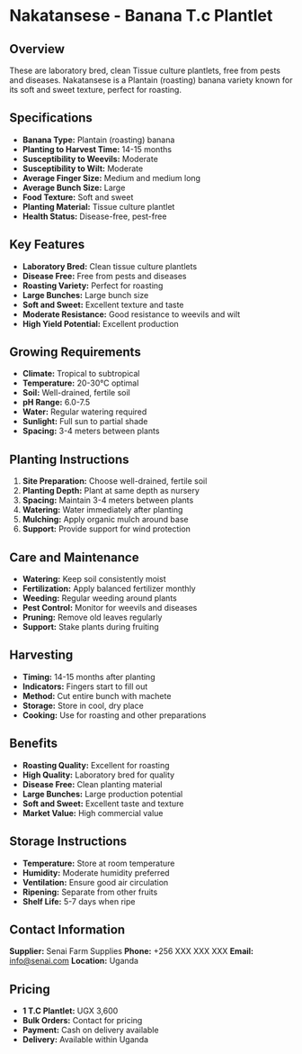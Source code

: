 # Nakatansese - Banana T.c Plantlet

## Overview
These are laboratory bred, clean Tissue culture plantlets, free from pests and diseases. Nakatansese is a Plantain (roasting) banana variety known for its soft and sweet texture, perfect for roasting.

## Specifications
- **Banana Type:** Plantain (roasting) banana
- **Planting to Harvest Time:** 14-15 months
- **Susceptibility to Weevils:** Moderate
- **Susceptibility to Wilt:** Moderate
- **Average Finger Size:** Medium and medium long
- **Average Bunch Size:** Large
- **Food Texture:** Soft and sweet
- **Planting Material:** Tissue culture plantlet
- **Health Status:** Disease-free, pest-free

## Key Features
- **Laboratory Bred:** Clean tissue culture plantlets
- **Disease Free:** Free from pests and diseases
- **Roasting Variety:** Perfect for roasting
- **Large Bunches:** Large bunch size
- **Soft and Sweet:** Excellent texture and taste
- **Moderate Resistance:** Good resistance to weevils and wilt
- **High Yield Potential:** Excellent production

## Growing Requirements
- **Climate:** Tropical to subtropical
- **Temperature:** 20-30°C optimal
- **Soil:** Well-drained, fertile soil
- **pH Range:** 6.0-7.5
- **Water:** Regular watering required
- **Sunlight:** Full sun to partial shade
- **Spacing:** 3-4 meters between plants

## Planting Instructions
1. **Site Preparation:** Choose well-drained, fertile soil
2. **Planting Depth:** Plant at same depth as nursery
3. **Spacing:** Maintain 3-4 meters between plants
4. **Watering:** Water immediately after planting
5. **Mulching:** Apply organic mulch around base
6. **Support:** Provide support for wind protection

## Care and Maintenance
- **Watering:** Keep soil consistently moist
- **Fertilization:** Apply balanced fertilizer monthly
- **Weeding:** Regular weeding around plants
- **Pest Control:** Monitor for weevils and diseases
- **Pruning:** Remove old leaves regularly
- **Support:** Stake plants during fruiting

## Harvesting
- **Timing:** 14-15 months after planting
- **Indicators:** Fingers start to fill out
- **Method:** Cut entire bunch with machete
- **Storage:** Store in cool, dry place
- **Cooking:** Use for roasting and other preparations

## Benefits
- **Roasting Quality:** Excellent for roasting
- **High Quality:** Laboratory bred for quality
- **Disease Free:** Clean planting material
- **Large Bunches:** Large production potential
- **Soft and Sweet:** Excellent taste and texture
- **Market Value:** High commercial value

## Storage Instructions
- **Temperature:** Store at room temperature
- **Humidity:** Moderate humidity preferred
- **Ventilation:** Ensure good air circulation
- **Ripening:** Separate from other fruits
- **Shelf Life:** 5-7 days when ripe

## Contact Information
**Supplier:** Senai Farm Supplies
**Phone:** +256 XXX XXX XXX
**Email:** info@senai.com
**Location:** Uganda

## Pricing
- **1 T.C Plantlet:** UGX 3,600
- **Bulk Orders:** Contact for pricing
- **Payment:** Cash on delivery available
- **Delivery:** Available within Uganda

